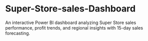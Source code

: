 # Super-Store-sales-Dashboard
An interactive Power BI dashboard analyzing Super Store sales performance, profit trends, and regional insights with 15-day sales forecasting.
